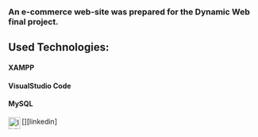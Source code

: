 ### An e-commerce web-site was prepared for the Dynamic Web final project.
## Used Technologies:
#### XAMPP
#### VisualStudio Code
#### MySQL

[<img align="left" alt="linkedin | LinkedIn" width="24px" src="(https://github.com/simple-icons/simple-icons/blob/develop/icons/gmail.svg)" />][linkedin]

